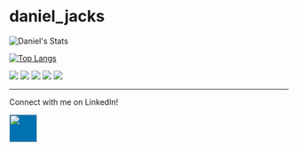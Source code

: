 # daniel_jacks

![Daniel's Stats](https://github-readme-stats.vercel.app/api?username=daniel-jacks&show_icons=true&theme=dark)

[![Top Langs](https://github-readme-stats.vercel.app/api/top-langs/?username=daniel-jacks)](https://github.com/anuraghazra/github-readme-stats)

![](https://img.shields.io/badge/Developer-Node-informational?style=flat&logo=node.js&logoColor=68a063&color=68a063) 
![](https://img.shields.io/badge/Developer-React-informational?style=flat&logo=react&logoColor=00ffff&color=00ffff)
![](https://img.shields.io/badge/Developer-JavaScript-informational?style=flat&logo=javascript&logoColor=f0db4f&color=f0db4f)
![](https://img.shields.io/badge/Developer-HTML-informational?style=flat&logo=html5&logoColor=ff3333&color=ff3333)
![](https://img.shields.io/badge/Developer-CSS-informational?style=flat&logo=css-wizardry&logoColor=66d3fa&color=66d3fa)

---

<p>Connect with me on LinkedIn!</p>
<a href='https://www.linkedin.com/in/daniel-jacks/'><img src='https://cliply.co/wp-content/uploads/2021/02/372102050_LINKEDIN_ICON_400px.gif' style='width: 50px; height: 50px; background-color: #0072b1'></a>
